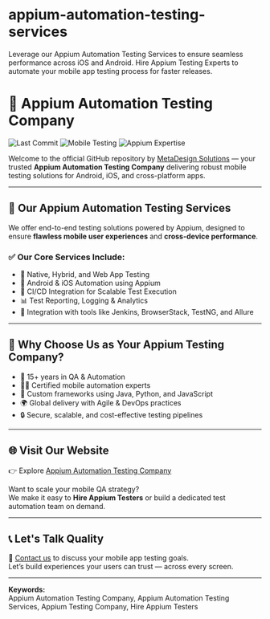 # appium-automation-testing-services
Leverage our Appium Automation Testing Services to ensure seamless performance across iOS and Android. Hire Appium Testing Experts to automate your mobile app testing process for faster releases.

# 📱 Appium Automation Testing Company

![Last Commit](https://img.shields.io/github/last-commit/Riyagoel1994/appium-automation-testing-services)
![Mobile Testing](https://img.shields.io/badge/Mobile%20Testing-Automated-success)
![Appium Expertise](https://img.shields.io/badge/Appium-Tested-blue)

Welcome to the official GitHub repository by [MetaDesign Solutions](https://metadesignsolutions.com/) — your trusted **Appium Automation Testing Company** delivering robust mobile testing solutions for Android, iOS, and cross-platform apps.

---

## 🔧 Our Appium Automation Testing Services

We offer end-to-end testing solutions powered by Appium, designed to ensure **flawless mobile user experiences** and **cross-device performance**.

### ✅ Our Core Services Include:

- 📱 Native, Hybrid, and Web App Testing
- 🤖 Android & iOS Automation using Appium
- 🔄 CI/CD Integration for Scalable Test Execution
- 📊 Test Reporting, Logging & Analytics
- 🔗 Integration with tools like Jenkins, BrowserStack, TestNG, and Allure

---

## 💼 Why Choose Us as Your Appium Testing Company?

- 🧪 15+ years in QA & Automation
- 👨‍💻 Certified mobile automation experts
- 🧠 Custom frameworks using Java, Python, and JavaScript
- 🌍 Global delivery with Agile & DevOps practices
- 🔒 Secure, scalable, and cost-effective testing pipelines

---

## 🌐 Visit Our Website

👉 Explore [Appium Automation Testing Company](https://metadesignsolutions.com/technology/appium-testing-services/)

Want to scale your mobile QA strategy?  
We make it easy to **Hire Appium Testers** or build a dedicated test automation team on demand.

---

## 📞 Let's Talk Quality

📩 [Contact us](https://metadesignsolutions.com/contact) to discuss your mobile app testing goals.  
Let’s build experiences your users can trust — across every screen.

---

**Keywords:**  
Appium Automation Testing Company, Appium Automation Testing Services, Appium Testing Company, Hire Appium Testers
